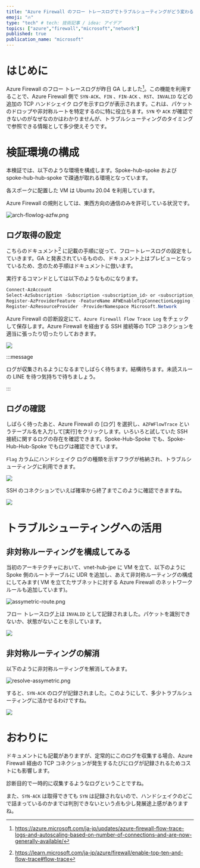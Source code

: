 ```yaml
---
title: "Azure Firewall のフロー トレースログでトラブルシューティングがどう変わるか"
emoji: "🔥"
type: "tech" # tech: 技術記事 / idea: アイデア
topics: ["azure","firewall","microsoft","network"]
published: true
publication_name: "microsoft"
---
```


# はじめに

Azure Firewall のフロー トレースログが昨日 GA しました[^1]。この機能を利用することで、Azure Firewall 側で `SYN-ACK`、`FIN` 、`FIN-ACK` 、`RST`、`INVALID` などの追加の TCP ハンドシェイク ログを示すログが表示されます。これは、パケットのドロップや非対称ルートを特定するのに特に役立ちます。`SYN` や `ACK` が確認できないのがなぜなのかはわかりませんが、トラブルシューティングのタイミングで参照できる情報として多少使えそうです。

[^1]:https://azure.microsoft.com/ja-jp/updates/azure-firewall-flow-trace-logs-and-autoscaling-based-on-number-of-connections-and-are-now-generally-available/

# 検証環境の構成

本検証では、以下のような環境を構成します。Spoke-hub-spoke および spoke-hub-hub-spoke で疎通が取れる環境となっています。

各スポークに配置した VM は Ubuntu 20.04 を利用しています。

Azure Firewall の規則としては、東西方向の通信のみを許可している状況です。 

![arch-flowlog-azfw.png](/images/20240219-azfw-flowtracelog/arch-flowlog-azfw.png)

## ログ取得の設定

こちらのドキュメント[^2] に記載の手順に従って、フロートレースログの設定をしていきます。GA と発表されているものの、ドキュメント上はプレビューとなっているため、念のため手順はドキュメントに倣います。

[^2]:https://learn.microsoft.com/ja-jp/azure/firewall/enable-top-ten-and-flow-trace#flow-trace

実行するコマンドとしては以下のようなものになります。

```powershell
Connect-AzAccount 
Select-AzSubscription -Subscription <subscription_id> or <subscription_name>
Register-AzProviderFeature -FeatureName AFWEnableTcpConnectionLogging -ProviderNamespace Microsoft.Network
Register-AzResourceProvider -ProviderNamespace Microsoft.Network
```

Azure Firewall の診断設定にて、`Azure Firewall Flow Trace Log` をチェックして保存します。Azure Firewall を経由する SSH 接続等の TCP コネクションを適当に張ったり切ったりしておきます。

![](/images/20240219-azfw-flowtracelog/azfw-diag.png)

:::message

ログが収集されるようになるまでしばらく待ちます。結構待ちます。未読スルーの LINE を待つ気持ちで待ちましょう。

:::

## ログの確認

しばらく待ったあと、Azure Firewall の [ログ] を選択し、`AZFWFlowTrace` というテーブル名を入力して[実行]をクリックします。いろいろと試していた SSH 接続に関するログの存在を確認できます。Spoke-Hub-Spoke でも、Spoke-Hub-Hub-Spoke でもログは確認できています。

`Flag` カラムにハンドシェイク ログの種類を示すフラグが格納され、トラブルシューティングに利用できます。

![](/images/20240219-azfw-flowtracelog/azfw-log-table.png)

SSH のコネクションでいえば確率から終了までこのように確認できますね。

![](/images/20240219-azfw-flowtracelog/azfw-log-table-02.png)

# トラブルシューティングへの活用

## 非対称ルーティングを構成してみる

当初のアーキテクチャにおいて、vnet-hub-jpe に VM を立て、以下のように Spoke 側のルートテーブルに UDR を追加し、あえて非対称ルーティングの構成にしてみます( VM を立てたサブネットに対する Azure Firewall のネットワークルールも追加しています)。

![assymetric-route.png](/images/20240219-azfw-flowtracelog/assymetric-route.png)

フロー トレースログ上は `INVALID` として記録されました。パケットを識別できないか、状態がないことを示しています。

![](/images/20240219-azfw-flowtracelog/azfw-log-invalid.png)

## 非対称ルーティングの解消

以下のように非対称ルーティングを解消してみます。

![resolve-assymetric.png](/images/20240219-azfw-flowtracelog/resolve-assymetric.png)

すると、`SYN-ACK` のログが記録されました。このようにして、多少トラブルシューティングに活かせるわけですね。

![](/images/20240219-azfw-flowtracelog/azfw-log-resolve.png)

# おわりに

ドキュメントにも記載がありますが、定常的にこのログを収集する場合、Azure Firewall 経由の TCP コネクションが発生するたびにログが記録されるためコストにも影響します。

診断目的で一時的に収集するようなログということですね。

また、`SYN-ACK` は取得できても `SYN` は記録されないので、ハンドシェイクのどこで詰まっているのかまでは判別できないという点も少し発展途上感がありますね。